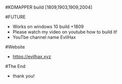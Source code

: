 #KDMAPPER build [1809,1903,1909,2004]

#FUTURE
- Works on windows 10 build +1809
- Please watch my video on youtube how to build it!
- YouTbe channel name EvilHax

#Website
- https://evilhax.xyz

#The End
- thank you!
